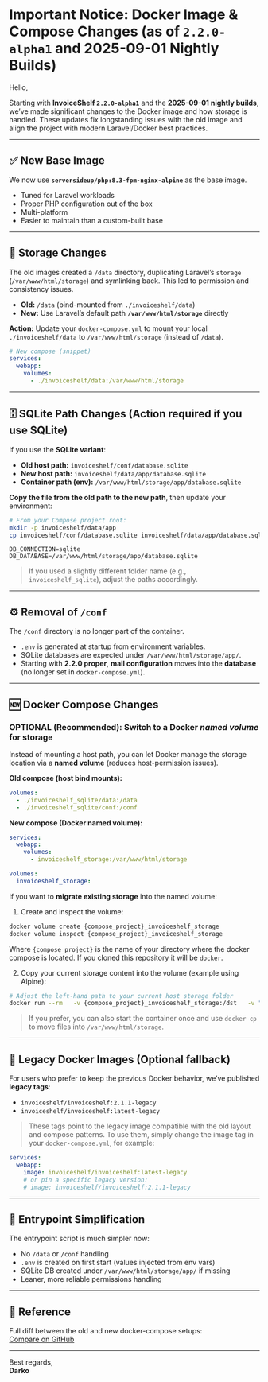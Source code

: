 # Important Notice: Docker Image & Compose Changes (as of `2.2.0-alpha1` and 2025-09-01 Nightly Builds)

Hello,

Starting with **InvoiceShelf `2.2.0-alpha1`** and the **2025-09-01 nightly builds**, we’ve made significant changes to the Docker image and how storage is handled. These updates fix longstanding issues with the old image and align the project with modern Laravel/Docker best practices.

---

## ✅ New Base Image

We now use **`serversideup/php:8.3-fpm-nginx-alpine`** as the base image.

- Tuned for Laravel workloads
- Proper PHP configuration out of the box
- Multi-platform
- Easier to maintain than a custom-built base

---

## 📂 Storage Changes

The old images created a `/data` directory, duplicating Laravel’s `storage` (`/var/www/html/storage`) and symlinking back. This led to permission and consistency issues.

- **Old:** `/data` (bind-mounted from `./invoiceshelf/data`)
- **New:** Use Laravel’s default path **`/var/www/html/storage`** directly

**Action:** Update your `docker-compose.yml` to mount your local `./invoiceshelf/data` to `/var/www/html/storage` (instead of `/data`).

```yaml
# New compose (snippet)
services:
  webapp:
    volumes:
      - ./invoiceshelf/data:/var/www/html/storage
```

---

## 🗄️ SQLite Path Changes (Action required if you use SQLite)

If you use the **SQLite variant**:

- **Old host path:** `invoiceshelf/conf/database.sqlite`
- **New host path:** `invoiceshelf/data/app/database.sqlite`
- **Container path (env):** `/var/www/html/storage/app/database.sqlite`

**Copy the file from the old path to the new path**, then update your environment:

```bash
# From your Compose project root:
mkdir -p invoiceshelf/data/app
cp invoiceshelf/conf/database.sqlite invoiceshelf/data/app/database.sqlite
```

```env
DB_CONNECTION=sqlite
DB_DATABASE=/var/www/html/storage/app/database.sqlite
```

> If you used a slightly different folder name (e.g., `invoiceshelf_sqlite`), adjust the paths accordingly.

---

## ⚙️ Removal of `/conf`

The `/conf` directory is no longer part of the container.

- `.env` is generated at startup from environment variables.
- SQLite databases are expected under `/var/www/html/storage/app/`.
- Starting with **2.2.0 proper**, **mail configuration** moves into the **database** (no longer set in `docker-compose.yml`).

---

## 🆕 Docker Compose Changes

### **OPTIONAL (Recommended): Switch to a Docker _named volume_ for storage**

Instead of mounting a host path, you can let Docker manage the storage location via a **named volume** (reduces host-permission issues).

**Old compose (host bind mounts):**
```yaml
volumes:
  - ./invoiceshelf_sqlite/data:/data
  - ./invoiceshelf_sqlite/conf:/conf
```

**New compose (Docker named volume):**
```yaml
services:
  webapp:
    volumes:
      - invoiceshelf_storage:/var/www/html/storage

volumes:
  invoiceshelf_storage:
```

If you want to **migrate existing storage** into the named volume:

1) Create and inspect the volume:
```bash
docker volume create {compose_project}_invoiceshelf_storage
docker volume inspect {compose_project}_invoiceshelf_storage
```

Where `{compose_project}` is the name of your directory where the docker compose is located. If you cloned this repository it will be `docker`.

2) Copy your current storage content into the volume (example using Alpine):
```bash
# Adjust the left-hand path to your current host storage folder
docker run --rm   -v {compose_project}_invoiceshelf_storage:/dst   -v "$(pwd)/invoiceshelf/data":/src   alpine sh -c 'cp -a /src/. /dst/'
```

> If you prefer, you can also start the container once and use `docker cp` to move files into `/var/www/html/storage`.


---

## 🧰 Legacy Docker Images (Optional fallback)

For users who prefer to keep the previous Docker behavior, we’ve published **legacy tags**:

- `invoiceshelf/invoiceshelf:2.1.1-legacy`
- `invoiceshelf/invoiceshelf:latest-legacy`

> These tags point to the legacy image compatible with the old layout and compose patterns. To use them, simply change the image tag in your `docker-compose.yml`, for example:

```yaml
services:
  webapp:
    image: invoiceshelf/invoiceshelf:latest-legacy
    # or pin a specific legacy version:
    # image: invoiceshelf/invoiceshelf:2.1.1-legacy
```

---

## 🔑 Entrypoint Simplification

The entrypoint script is much simpler now:

- No `/data` or `/conf` handling
- `.env` is created on first start (values injected from env vars)
- SQLite DB created under `/var/www/html/storage/app/` if missing
- Leaner, more reliable permissions handling

---

## 📖 Reference

Full diff between the old and new docker-compose setups:  
[Compare on GitHub](https://github.com/InvoiceShelf/docker/compare/52541f9be8655c0c8c8122e3211fd88328ebd3a7...8862f982627de0aaf84f3be93995638ae07e5397#diff-284b7f4fe53b6cafa3fff93701a8f5b709c42e71c8f36a1757d8cb33068b273d)

---

Best regards,  
**Darko**
